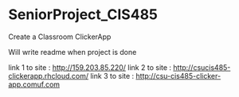 # SeniorProject_CIS485
Create a Classroom ClickerApp

Will write readme when project is done

link 1 to site : http://159.203.85.220/
link 2 to site : http://csucis485-clickerapp.rhcloud.com/ 
link 3 to site : http://csu-cis485-clicker-app.comuf.com



